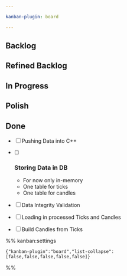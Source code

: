 ```yaml
---

kanban-plugin: board

---
```


## Backlog



## Refined Backlog



## In Progress



## Polish



## Done

- [ ] Pushing Data into C++
- [ ] ### Storing Data in DB
	* For now only in-memory
	* One table for ticks
	* One table for candles
- [ ] Data Integrity Validation
- [ ] Loading in processed Ticks and Candles
- [ ] Build Candles from Ticks




%% kanban:settings
```
{"kanban-plugin":"board","list-collapse":[false,false,false,false,false]}
```
%%